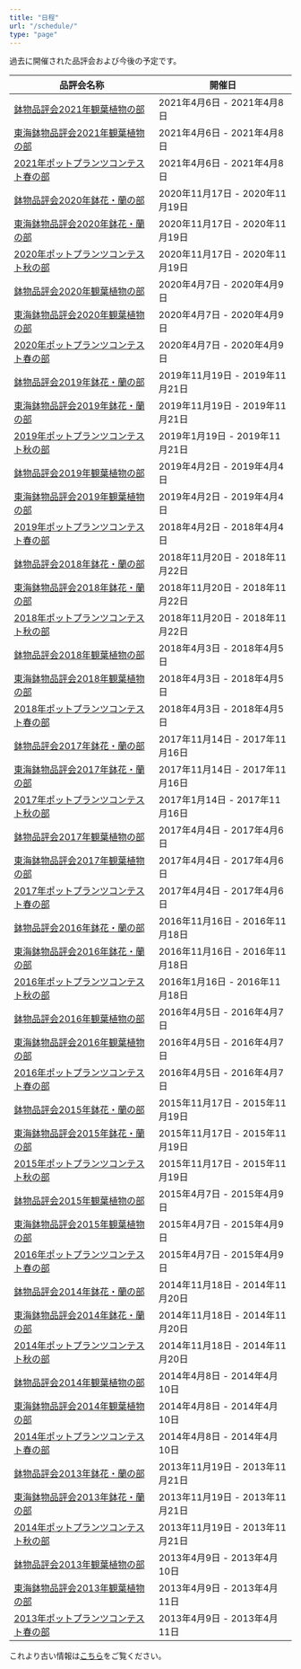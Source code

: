 ```yaml
---
title: "日程"
url: "/schedule/"
type: "page"
---
```

過去に開催された品評会および今後の予定です。

| 品評会名称 | 開催日 |
|------------|----------|
| <a href='{{< relref "contest/232.md" >}}' class='nav_item'>鉢物品評会2021年観葉植物の部</a> | 2021年4月6日 - 2021年4月8日 |
| <a href='{{< relref "contest/231.md" >}}' class='nav_item'>東海鉢物品評会2021年観葉植物の部</a> | 2021年4月6日 - 2021年4月8日 |
| <a href='{{< relref "contest/230.md" >}}' class='nav_item'>2021年ポットプランツコンテスト春の部</a> | 2021年4月6日 - 2021年4月8日 |
| <a href='{{< relref "contest/229.md" >}}' class='nav_item'>鉢物品評会2020年鉢花・蘭の部</a> | 2020年11月17日 - 2020年11月19日 |
| <a href='{{< relref "contest/228.md" >}}' class='nav_item'>東海鉢物品評会2020年鉢花・蘭の部</a> | 2020年11月17日 - 2020年11月19日 |
| <a href='{{< relref "contest/227.md" >}}' class='nav_item'>2020年ポットプランツコンテスト秋の部</a> | 2020年11月17日 - 2020年11月19日 |
| <a href='{{< relref "contest/226.md" >}}' class='nav_item'>鉢物品評会2020年観葉植物の部</a> | 2020年4月7日 - 2020年4月9日 |
| <a href='{{< relref "contest/225.md" >}}' class='nav_item'>東海鉢物品評会2020年観葉植物の部</a> | 2020年4月7日 - 2020年4月9日 |
| <a href='{{< relref "contest/224.md" >}}' class="nav_item">2020年ポットプランツコンテスト春の部</a> | 2020年4月7日 - 2020年4月9日 |
| <a href='{{< relref "contest/223.md" >}}' class='nav_item'>鉢物品評会2019年鉢花・蘭の部</a> | 2019年11月19日 - 2019年11月21日 |
| <a href='{{< relref "contest/222.md" >}}' class='nav_item'>東海鉢物品評会2019年鉢花・蘭の部</a> | 2019年11月19日 - 2019年11月21日 |
| <a href='{{< relref "contest/221.md" >}}' class="nav_item">2019年ポットプランツコンテスト秋の部</a> | 2019年1月19日 - 2019年11月21日 |
| <a href='{{< relref "contest/220.md" >}}' class='nav_item'>鉢物品評会2019年観葉植物の部</a> | 2019年4月2日 - 2019年4月4日 |
| <a href='{{< relref "contest/219.md" >}}' class='nav_item'>東海鉢物品評会2019年観葉植物の部</a> | 2019年4月2日 - 2019年4月4日 |
| <a href='{{< relref "contest/218.md" >}}' class="nav_item">2019年ポットプランツコンテスト春の部</a> | 2018年4月2日 - 2018年4月4日 |
| <a href='{{< relref "contest/217.md" >}}' class='nav_item'>鉢物品評会2018年鉢花・蘭の部</a> | 2018年11月20日 - 2018年11月22日 |
| <a href='{{< relref "contest/216.md" >}}' class='nav_item'>東海鉢物品評会2018年鉢花・蘭の部</a> | 2018年11月20日 - 2018年11月22日 |
| <a href='{{< relref "contest/215.md" >}}' class="nav_item">2018年ポットプランツコンテスト秋の部</a> | 2018年11月20日 - 2018年11月22日 |
| <a href='{{< relref "contest/214.md" >}}' class='nav_item'>鉢物品評会2018年観葉植物の部</a> | 2018年4月3日 - 2018年4月5日 |
| <a href='{{< relref "contest/213.md" >}}' class='nav_item'>東海鉢物品評会2018年観葉植物の部</a> | 2018年4月3日 - 2018年4月5日 |
| <a href='{{< relref "contest/212.md" >}}' class="nav_item">2018年ポットプランツコンテスト春の部</a> | 2018年4月3日 - 2018年4月5日 |
| <a href='{{< relref "contest/211.md" >}}' class='nav_item'>鉢物品評会2017年鉢花・蘭の部</a> | 2017年11月14日 - 2017年11月16日 |
| <a href='{{< relref "contest/210.md" >}}' class='nav_item'>東海鉢物品評会2017年鉢花・蘭の部</a> | 2017年11月14日 - 2017年11月16日 |
| <a href='{{< relref "contest/209.md" >}}' class="nav_item">2017年ポットプランツコンテスト秋の部</a> | 2017年1月14日 - 2017年11月16日 |
| <a href='{{< relref "contest/208.md" >}}' class='nav_item'>鉢物品評会2017年観葉植物の部</a> | 2017年4月4日 - 2017年4月6日 |
| <a href='{{< relref "contest/207.md" >}}' class='nav_item'>東海鉢物品評会2017年観葉植物の部</a> | 2017年4月4日 - 2017年4月6日 |
| <a href='{{< relref "contest/206.md" >}}' class="nav_item">2017年ポットプランツコンテスト春の部</a> | 2017年4月4日 - 2017年4月6日 |
| <a href='{{< relref "contest/205.md" >}}' class='nav_item'>鉢物品評会2016年鉢花・蘭の部</a> | 2016年11月16日 - 2016年11月18日 |
| <a href='{{< relref "contest/204.md" >}}' class='nav_item'>東海鉢物品評会2016年鉢花・蘭の部</a> | 2016年11月16日 - 2016年11月18日 |
| <a href='{{< relref "contest/203.md" >}}' class="nav_item">2016年ポットプランツコンテスト秋の部</a> | 2016年1月16日 - 2016年11月18日 |
| <a href='{{< relref "contest/202.md" >}}' class='nav_item'>鉢物品評会2016年観葉植物の部</a> | 2016年4月5日 - 2016年4月7日 |
| <a href='{{< relref "contest/201.md" >}}' class='nav_item'>東海鉢物品評会2016年観葉植物の部</a> | 2016年4月5日 - 2016年4月7日 |
| <a href='{{< relref "contest/200.md" >}}' class="nav_item">2016年ポットプランツコンテスト春の部</a> | 2016年4月5日 - 2016年4月7日 |
| <a href='{{< relref "contest/199.md" >}}' class='nav_item'>鉢物品評会2015年鉢花・蘭の部</a> | 2015年11月17日 - 2015年11月19日 |
| <a href='{{< relref "contest/198.md" >}}' class='nav_item'>東海鉢物品評会2015年鉢花・蘭の部</a> | 2015年11月17日 - 2015年11月19日 |
| <a href='{{< relref "contest/197.md" >}}' class="nav_item">2015年ポットプランツコンテスト秋の部</a> | 2015年11月17日 - 2015年11月19日 |
| <a href='{{< relref "contest/196.md" >}}' class='nav_item'>鉢物品評会2015年観葉植物の部</a> | 2015年4月7日 - 2015年4月9日 |
| <a href='{{< relref "contest/195.md" >}}' class='nav_item'>東海鉢物品評会2015年観葉植物の部</a> | 2015年4月7日 - 2015年4月9日 |
| <a href='{{< relref "contest/194.md" >}}' class="nav_item">2016年ポットプランツコンテスト春の部</a> | 2015年4月7日 - 2015年4月9日 |
| <a href='{{< relref "contest/193.md" >}}' class='nav_item'>鉢物品評会2014年鉢花・蘭の部</a> | 2014年11月18日 - 2014年11月20日 |
| <a href='{{< relref "contest/192.md" >}}' class='nav_item'>東海鉢物品評会2014年鉢花・蘭の部</a> | 2014年11月18日 - 2014年11月20日 |
| <a href='{{< relref "contest/191.md" >}}' class="nav_item">2014年ポットプランツコンテスト秋の部</a> | 2014年11月18日 - 2014年11月20日 |
| <a href='{{< relref "contest/190.md" >}}' class='nav_item'>鉢物品評会2014年観葉植物の部</a> | 2014年4月8日 - 2014年4月10日 |
| <a href='{{< relref "contest/189.md" >}}' class='nav_item'>東海鉢物品評会2014年観葉植物の部</a> | 2014年4月8日 - 2014年4月10日 |
| <a href='{{< relref "contest/188.md" >}}' class="nav_item">2014年ポットプランツコンテスト春の部</a> | 2014年4月8日 - 2014年4月10日 |
| <a href='{{< relref "contest/187.md" >}}' class='nav_item'>鉢物品評会2013年鉢花・蘭の部</a> | 2013年11月19日 - 2013年11月21日 |
| <a href='{{< relref "contest/186.md" >}}' class='nav_item'>東海鉢物品評会2013年鉢花・蘭の部</a> | 2013年11月19日 - 2013年11月21日 |
| <a href='{{< relref "contest/185.md" >}}' class="nav_item">2014年ポットプランツコンテスト秋の部</a> | 2013年11月19日 - 2013年11月21日 |
| <a href='{{< relref "contest/184.md" >}}' class='nav_item'>鉢物品評会2013年観葉植物の部</a> | 2013年4月9日 - 2013年4月10日 |
| <a href='{{< relref "contest/183.md" >}}' class='nav_item'>東海鉢物品評会2013年観葉植物の部</a> | 2013年4月9日 - 2013年4月11日 |
| <a href='{{< relref "contest/182.md" >}}' class="nav_item">2013年ポットプランツコンテスト春の部</a> | 2013年4月9日 - 2013年4月11日 |


これより古い情報は[こちら](http://www.toyoake.or.jp/webapps/contest/)をご覧ください。
